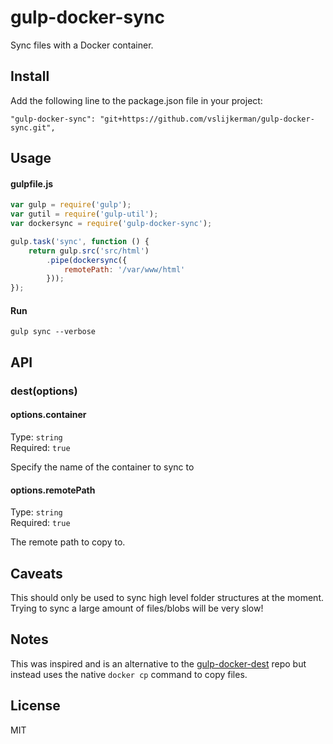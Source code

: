 # gulp-docker-sync

Sync files with a Docker container.

## Install
Add the following line to the package.json file in your project:

```
"gulp-docker-sync": "git+https://github.com/vslijkerman/gulp-docker-sync.git",
```


## Usage

#### gulpfile.js
```js
var gulp = require('gulp');
var gutil = require('gulp-util');
var dockersync = require('gulp-docker-sync');

gulp.task('sync', function () {
	return gulp.src('src/html')
		.pipe(dockersync({
			remotePath: '/var/www/html'
		}));
});
```

#### Run
`gulp sync --verbose`

## API

### dest(options)

#### options.container
Type: `string`  
Required: `true`

Specify the name of the container to sync to

#### options.remotePath
Type: `string`  
Required: `true`  

The remote path to copy to.


## Caveats

This should only be used to sync high level folder structures at the moment. Trying to sync a large amount of files/blobs will be very slow!

## Notes

This was inspired and is an alternative to the [gulp-docker-dest](https://github.com/erikxiv/gulp-docker-dest) repo but instead uses the native `docker cp` command to copy files.

## License

MIT
